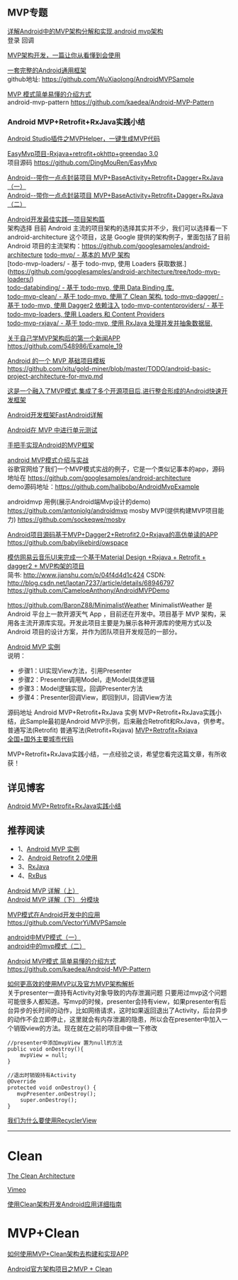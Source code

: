 MVP专题
---
[详解Android中的MVP架构分解和实现,android mvp架构](http://www.apkbus.com/thread-588757-1-1.html)  
登录 回调

[MVP架构开发，一篇让你从看懂到会使用](http://www.apkbus.com/blog-865069-76595.html)  

[一套完整的Android通用框架](http://mp.weixin.qq.com/s?__biz=MzI4MTQyNDg3Mg==&mid=2247483693&idx=1&sn=e2b39eecec435f6a135e52b60c17fb6d#rd)  
github地址: https://github.com/WuXiaolong/AndroidMVPSample

[MVP 模式简单易懂的介绍方式](http://www.apkbus.com/blog-705730-61724.html)  
android-mvp-pattern https://github.com/kaedea/Android-MVP-Pattern

### Android MVP+Retrofit+RxJava实践小结

[Android Studio插件之MVPHelper，一键生成MVP代码](http://androidwing.net/index.php/27)  

[EasyMvp项目-Rxjava+retrofit+okhttp+greendao 3.0](http://www.apkbus.com/thread-272112-1-1.html)  
项目源码 https://github.com/DingMouRen/EasyMvp  

[Android--带你一点点封装项目 MVP+BaseActivity+Retrofit+Dagger+RxJava（一）](http://www.cnblogs.com/wjtaigwh/p/6043829.html)  
[Android--带你一点点封装项目 MVP+BaseActivity+Retrofit+Dagger+RxJava（二）](http://www.cnblogs.com/wjtaigwh/p/6047853.html)

[Android开发最佳实践—项目架构篇](http://www.open-open.com/lib/view/open1479433550021.html)  
架构选择
目前 Android 主流的项目架构的选择其实并不少，我们可以选择看一下 android-architecture 这个项目，这是 Google 提供的架构例子，里面包括了目前 Android 项目的主流架构：https://github.com/googlesamples/android-architecture
[todo-mvp/ - 基本的 MVP 架构](https://github.com/googlesamples/android-architecture/tree/todo-mvp/)  
[todo-mvp-loaders/ - 基于 todo-mvp, 使用 Loaders 获取数据.] (https://github.com/googlesamples/android-architecture/tree/todo-mvp-loaders/)  
[todo-databinding/ - 基于 todo-mvp, 使用 Data Binding 库.](https://github.com/googlesamples/android-architecture/tree/todo-databinding/)  
[todo-mvp-clean/ - 基于 todo-mvp, 使用了 Clean 架构.](https://github.com/googlesamples/android-architecture/tree/todo-mvp-clean/)
[todo-mvp-dagger/ - 基于 todo-mvp, 使用 Dagger2 依赖注入](https://github.com/googlesamples/android-architecture/tree/todo-mvp-dagger/)
[todo-mvp-contentproviders/ - 基于 todo-mvp-loaders, 使用 Loaders 和 Content Providers](https://github.com/googlesamples/android-architecture/tree/todo-mvp-contentproviders/)  
[todo-mvp-rxjava/ - 基于 todo-mvp, 使用 RxJava 处理并发并抽象数据层. ](https://github.com/googlesamples/android-architecture/tree/todo-mvp-rxjava/)  

[关于自己学MVP架构后的第一个新闻APP](http://www.apkbus.com/forum.php?mod=viewthread&tid=270497)  
https://github.com/548986/Example_19

[Android 的一个 MVP 基础项目模板](http://gold.xitu.io/entry/56cd79c12e958a69f944984c)  
https://github.com/xitu/gold-miner/blob/master/TODO/android-basic-project-architecture-for-mvp.md

[这是一个融入了MVP模式,集成了多个开源项目后,进行整合形成的Android快速开发框架](https://github.com/huntermr/FastAndroid)  

[Android开发框架FastAndroid详解](http://blog.csdn.net/ht_android/article/details/44852407)  

[Android在 MVP 中进行单元测试](http://www.apkbus.com/blog-705730-61610.html)  

[手把手实现Android的MVP框架](http://www.apkbus.com/forum.php?mod=viewthread&tid=268021&extra=page%3D1%26filter%3Dauthor%26orderby%3Ddateline)  

[android MVP模式介绍与实战](http://www.apkbus.com/blog-705730-61194.html)  
谷歌官网给了我们一个MVP模式实战的例子，它是一个类似记事本的app，源码地址在
https://github.com/googlesamples/android-architecture  
demo源码地址：https://github.com/halibobo/AndroidMvpExample  

androidmvp	用例(展示Android端Mvp设计的demo)	https://github.com/antoniolg/androidmvp
mosby	MVP(提供构建MVP项目能力)	https://github.com/sockeqwe/mosby

[Android项目源码基于MVP+Dagger2+Retrofit2.0+Rxjava的高仿单读的APP](http://www.javaapk.com/read/news/58011.html)  
https://github.com/babylikebird/owspace

[模仿网易云音乐UI来完成一个基于Material Design +Rxjava + Retrofit + dagger2 + MVP构架的项目](https://github.com/laotan7237/EasyReader)  
简书: http://www.jianshu.com/p/04f4d4d1c424
CSDN: http://blog.csdn.net/laotan7237/article/details/68946797
https://github.com/CameloeAnthony/AndroidMVPDemo

https://github.com/BaronZ88/MinimalistWeather
MinimalistWeather 是 Android 平台上一款开源天气 App ，目前还在开发中。项目基于 MVP 架构，采用各主流开源库实现。开发此项目主要是为展示各种开源库的使用方式以及 Android 项目的设计方案，并作为团队项目开发规范的一部分。

[Android MVP 实例](http://wuxiaolong.me/2015/09/23/AndroidMVPSample/)  
说明：  
* 步骤1：UI实现View方法，引用Presenter  
* 步骤2：Presenter调用Model，走Model具体逻辑  
* 步骤3：Model逻辑实现，回调Presenter方法  
* 步骤4：Presenter回调View，即回到UI，回调View方法  

源码地址 Android MVP+Retrofit+RxJava 实例
MVP+Retrofit+RxJava实践小结，此Sample最初是Android MVP示例，后来融合Retrofit和RxJava，供参考。
普通写法(Retrofit)
普通写法(Retrofit+Rxjava)
[MVP+Retrofit+Rxjava](https://github.com/WuXiaolong/AndroidMVPSample)  
[全国+国外主要城市代码](http://mobile.weather.com.cn/js/citylist.xml)  


MVP+Retrofit+RxJava实践小结，一点经验之谈，希望您看完这篇文章，有所收获！

详见博客
---
[Android MVP+Retrofit+RxJava实践小结](http://wuxiaolong.me/2016/06/12/mvpRetrofitRxjava/)

推荐阅读
---
* 1、[Android MVP 实例](http://wuxiaolong.me/2015/09/23/AndroidMVPSample/)  
* 2、[Android Retrofit 2.0使用](http://wuxiaolong.me/2016/01/15/retrofit/)  
* 3、[RxJava](http://wuxiaolong.me/2016/01/18/rxjava/)  
* 4、[RxBus](http://wuxiaolong.me/2016/04/07/rxbus/)  

[Android MVP 详解（上）](http://www.jianshu.com/p/9a6845b26856/)  
[Android MVP 详解（下） 分模块](http://www.jianshu.com/p/0590f530c617)  

[MVP模式在Android开发中的应用](http://blog.csdn.net/vector_yi/article/details/24719873?utm_source=tuicool&utm_medium=referral)  
https://github.com/VectorYi/MVPSample

[android中MVP模式（一）](http://blog.csdn.net/knxw0001/article/details/39637273)  
[android中的mvp模式（二）](http://blog.csdn.net/knxw0001/article/details/39672917)  

[Android MVP模式 简单易懂的介绍方式](http://blog.csdn.net/lostinai/article/details/52711378)  
https://github.com/kaedea/Android-MVP-Pattern

[如何更高效的使用MVP以及官方MVP架构解析](http://www.2cto.com/kf/201605/510402.html)  
关于presenter一直持有Activity对象导致的内存泄漏问题
只要用过mvp这个问题可能很多人都知道。写mvp的时候，presenter会持有view，如果presenter有后台异步的长时间的动作，比如网络请求，这时如果返回退出了Activity，后台异步的动作不会立即停止，这里就会有内存泄漏的隐患，所以会在presenter中加入一个销毁view的方法。现在就在之前的项目中做一下修改 
  
    //presenter中添加mvpView 置为null的方法   
    public void onDestroy(){    
        mvpView = null;
    }

    //退出时销毁持有Activity
    @Override
    protected void onDestroy() {    
       mvpPresenter.onDestroy();    
        super.onDestroy();
    }


[我们为什么要使用RecyclerView](http://www.apkbus.com/blog-705730-61699.html)  

--------
Clean
===
[The Clean Architecture](https://8thlight.com/blog/uncle-bob/2012/08/13/the-clean-architecture.html)  

[Vimeo](https://vimeo.com/43612849)  

[使用Clean架构开发Android应用详细指南](http://www.jcodecraeer.com/a/anzhuokaifa/androidkaifa/2016/0218/3979.html?utm_source=tuicool) 

MVP+Clean
===

[如何使用MVP+Clean架构去构建和实现APP](http://www.apkbus.com/blog-942559-76725.html) 

[Android官方架构项目之MVP + Clean](http://www.jianshu.com/p/7ae3095f2cb5)  



